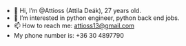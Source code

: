 - 👋 Hi, I’m @Attioss (Attila Deák), 27 years old.
- 👀 I’m interested in python engineer, python back end jobs.
- 📫 How to reach me: attioss13@gmail.com
- My phone number is: +36 30 4897790

<!---
Attioss/Attioss is a ✨ special ✨ repository because its `README.md` (this file) appears on your GitHub profile.
You can click the Preview link to take a look at your changes.
--->
